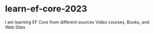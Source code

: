 # learn-ef-core-2023
I am learning EF Core from different sources Video courses, Books, and Web Sites
